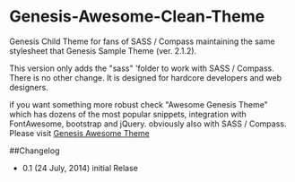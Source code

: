 Genesis-Awesome-Clean-Theme
===========================

Genesis Child Theme for fans of SASS / Compass maintaining the same stylesheet that Genesis Sample Theme (ver. 2.1.2).

This version only adds the "sass" 'folder to work with SASS / Compass. There is no other change. It is designed for hardcore developers and web designers.

if you want something more robust check "Awesome Genesis Theme" which has dozens of the most popular snippets, integration with FontAwesome, bootstrap and jQuery.
obviously also with SASS / Compass.
Please visit [Genesis Awesome Theme](https://github.com/CarlosLanto/Genesis-Awesome-Theme)

##Changelog
- 0.1 (24 July, 2014)
  initial Relase
